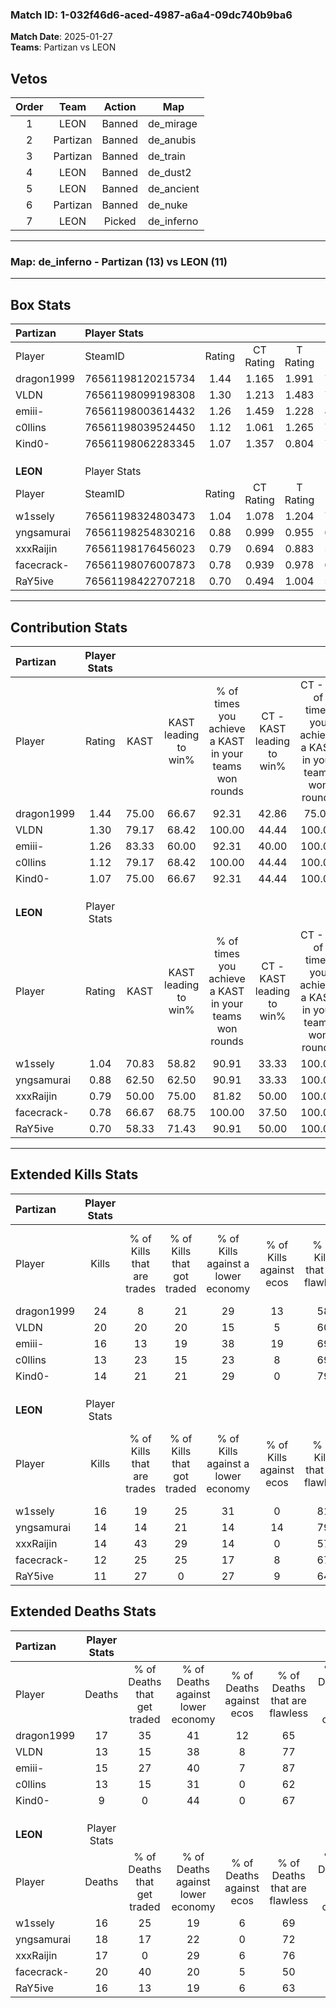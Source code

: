 ### Match ID: 1-032f46d6-aced-4987-a6a4-09dc740b9ba6  
**Match Date**: 2025-01-27  
**Teams**: Partizan vs LEON  

## Vetos  

| Order | Team | Action | Map |
| :---: | :--: | :----: | --- |
| 1 | LEON | Banned | de_mirage |
| 2 | Partizan | Banned | de_anubis |
| 3 | Partizan | Banned | de_train |
| 4 | LEON | Banned | de_dust2 |
| 5 | LEON | Banned | de_ancient |
| 6 | Partizan | Banned | de_nuke |
| 7 | LEON | Picked | de_inferno |

---  

### **Map**: de_inferno - Partizan (13) vs LEON (11)  
---  

## Box Stats  

| **Partizan** | Player Stats      |        |           |          |       |       |       |         |        |      |     |
| :- | :- | :-: | :-: | :-: | :-: | :-: | :-: | :-: | :-: | :-: | :-: |
| Player       | SteamID           | Rating | CT Rating | T Rating | KAST  |  ADR  | Kills | Assists | Deaths | K/D  | HS% |
| dragon1999   | 76561198120215734 |  1.44  |   1.165   |  1.991   | 75.00 | 101.0 |  24   |    5    |   17   | 1.41 | 58  |
| VLDN         | 76561198099198308 |  1.30  |   1.213   |  1.483   | 79.17 | 70.1  |  20   |    2    |   13   | 1.54 | 55  |
| emiii-       | 76561198003614432 |  1.26  |   1.459   |  1.228   | 83.33 | 93.3  |  16   |   12    |   15   | 1.07 | 62  |
| c0llins      | 76561198039524450 |  1.12  |   1.061   |  1.265   | 79.17 | 80.6  |  13   |   10    |   13   | 1.00 | 53  |
| Kind0-       | 76561198062283345 |  1.07  |   1.357   |  0.804   | 75.00 | 47.7  |  14   |    2    |   9    | 1.56 | 35  |
|              |                   |        |           |          |       |       |       |         |        |      |     |
|              |                   |        |           |          |       |       |       |         |        |      |     |
|              |                   |        |           |          |       |       |       |         |        |      |     |
| **LEON**     | Player Stats      |        |           |          |       |       |       |         |        |      |     |
| Player       | SteamID           | Rating | CT Rating | T Rating | KAST  |  ADR  | Kills | Assists | Deaths | K/D  | HS% |
| w1ssely      | 76561198324803473 |  1.04  |   1.078   |  1.204   | 70.83 | 69.5  |  16   |    4    |   16   | 1.00 | 37  |
| yngsamurai   | 76561198254830216 |  0.88  |   0.999   |  0.955   | 62.50 | 76.4  |  14   |    3    |   18   | 0.78 | 42  |
| xxxRaijin    | 76561198176456023 |  0.79  |   0.694   |  0.883   | 50.00 | 67.0  |  14   |    5    |   17   | 0.82 | 57  |
| facecrack-   | 76561198076007873 |  0.78  |   0.939   |  0.978   | 66.67 | 67.1  |  12   |    7    |   20   | 0.60 | 58  |
| RaY5ive      | 76561198422707218 |  0.70  |   0.494   |  1.004   | 58.33 | 55.1  |  11   |    0    |   16   | 0.69 | 81  |
---  

## Contribution Stats  

| **Partizan** | Player Stats |       |                      |                                                        |                           |                                                             |                          |                                                            |
| :- | :-: | :-: | :-: | :-: | :-: | :-: | :-: | :-: |
| Player       |    Rating    | KAST  | KAST leading to win% | % of times you achieve a KAST in your teams won rounds | CT - KAST leading to win% | CT - % of times you achieve a KAST in your teams won rounds | T - KAST leading to win% | T - % of times you achieve a KAST in your teams won rounds |
| dragon1999   |     1.44     | 75.00 |        66.67         |                         92.31                          |           42.86           |                            75.00                            |          81.82           |                           100.00                           |
| VLDN         |     1.30     | 79.17 |        68.42         |                         100.00                         |           44.44           |                           100.00                            |          90.00           |                           100.00                           |
| emiii-       |     1.26     | 83.33 |        60.00         |                         92.31                          |           40.00           |                           100.00                            |          80.00           |                           88.89                            |
| c0llins      |     1.12     | 79.17 |        68.42         |                         100.00                         |           44.44           |                           100.00                            |          90.00           |                           100.00                           |
| Kind0-       |     1.07     | 75.00 |        66.67         |                         92.31                          |           44.44           |                           100.00                            |          88.89           |                           88.89                            |
|              |              |       |                      |                                                        |                           |                                                             |                          |                                                            |
|              |              |       |                      |                                                        |                           |                                                             |                          |                                                            |
|              |              |       |                      |                                                        |                           |                                                             |                          |                                                            |
| **LEON**     | Player Stats |       |                      |                                                        |                           |                                                             |                          |                                                            |
| Player       |    Rating    | KAST  | KAST leading to win% | % of times you achieve a KAST in your teams won rounds | CT - KAST leading to win% | CT - % of times you achieve a KAST in your teams won rounds | T - KAST leading to win% | T - % of times you achieve a KAST in your teams won rounds |
| w1ssely      |     1.04     | 70.83 |        58.82         |                         90.91                          |           33.33           |                           100.00                            |          87.50           |                           87.50                            |
| yngsamurai   |     0.88     | 62.50 |        62.50         |                         90.91                          |           33.33           |                           100.00                            |          100.00          |                           87.50                            |
| xxxRaijin    |     0.79     | 50.00 |        75.00         |                         81.82                          |           50.00           |                           100.00                            |          100.00          |                           75.00                            |
| facecrack-   |     0.78     | 66.67 |        68.75         |                         100.00                         |           37.50           |                           100.00                            |          100.00          |                           100.00                           |
| RaY5ive      |     0.70     | 58.33 |        71.43         |                         90.91                          |           50.00           |                           100.00                            |          87.50           |                           87.50                            |
---  

## Extended Kills Stats  

| **Partizan** | Player Stats |                            |                            |                                    |                         |                              |                                 |                                       |                    |           |
| :- | :-: | :-: | :-: | :-: | :-: | :-: | :-: | :-: | :-: | :-: |
| Player       |    Kills     | % of Kills that are trades | % of Kills that got traded | % of Kills against a lower economy | % of Kills against ecos | % of Kills that are flawless | % of Kills that are close duels | % of Kills that are assisted by flash | Pistol Round Kills | AWP Kills |
| dragon1999   |      24      |             8              |             21             |                 29                 |           13            |              58              |               13                |                   0                   |         3          |     2     |
| VLDN         |      20      |             20             |             20             |                 15                 |            5            |              60              |               15                |                   0                   |         0          |     1     |
| emiii-       |      16      |             13             |             19             |                 38                 |           19            |              69              |                0                |                   6                   |         0          |     1     |
| c0llins      |      13      |             23             |             15             |                 23                 |            8            |              69              |                0                |                   0                   |         0          |     2     |
| Kind0-       |      14      |             21             |             21             |                 29                 |            0            |              79              |                0                |                   0                   |         7          |     1     |
|              |              |                            |                            |                                    |                         |                              |                                 |                                       |                    |           |
|              |              |                            |                            |                                    |                         |                              |                                 |                                       |                    |           |
|              |              |                            |                            |                                    |                         |                              |                                 |                                       |                    |           |
| **LEON**     | Player Stats |                            |                            |                                    |                         |                              |                                 |                                       |                    |           |
| Player       |    Kills     | % of Kills that are trades | % of Kills that got traded | % of Kills against a lower economy | % of Kills against ecos | % of Kills that are flawless | % of Kills that are close duels | % of Kills that are assisted by flash | Pistol Round Kills | AWP Kills |
| w1ssely      |      16      |             19             |             25             |                 31                 |            0            |              81              |                0                |                   0                   |         0          |     1     |
| yngsamurai   |      14      |             14             |             21             |                 14                 |           14            |              79              |                7                |                   0                   |         6          |     2     |
| xxxRaijin    |      14      |             43             |             29             |                 14                 |            0            |              57              |                0                |                   0                   |         0          |     2     |
| facecrack-   |      12      |             25             |             25             |                 17                 |            8            |              67              |                0                |                   0                   |         0          |     1     |
| RaY5ive      |      11      |             27             |             0              |                 27                 |            9            |              64              |                0                |                   0                   |         0          |     0     |
## Extended Deaths Stats  

| **Partizan** | Player Stats |                             |                                   |                          |                               |                            |                           |               |
| :- | :-: | :-: | :-: | :-: | :-: | :-: | :-: | :-: |
| Player       |    Deaths    | % of Deaths that get traded | % of Deaths against lower economy | % of Deaths against ecos | % of Deaths that are flawless | % of Deaths that are close | % of Deaths while blinded | Deaths to AWP |
| dragon1999   |      17      |             35              |                41                 |            12            |              65               |             6              |             0             |       2       |
| VLDN         |      13      |             15              |                38                 |            8             |              77               |             0              |             0             |       2       |
| emiii-       |      15      |             27              |                40                 |            7             |              87               |             0              |             0             |       0       |
| c0llins      |      13      |             15              |                31                 |            0             |              62               |             0              |             0             |       0       |
| Kind0-       |      9       |              0              |                44                 |            0             |              67               |             0              |             0             |       2       |
|              |              |                             |                                   |                          |                               |                            |                           |               |
|              |              |                             |                                   |                          |                               |                            |                           |               |
|              |              |                             |                                   |                          |                               |                            |                           |               |
| **LEON**     | Player Stats |                             |                                   |                          |                               |                            |                           |               |
| Player       |    Deaths    | % of Deaths that get traded | % of Deaths against lower economy | % of Deaths against ecos | % of Deaths that are flawless | % of Deaths that are close | % of Deaths while blinded | Deaths to AWP |
| w1ssely      |      16      |             25              |                19                 |            6             |              69               |             6              |             0             |       4       |
| yngsamurai   |      18      |             17              |                22                 |            0             |              72               |             0              |             0             |       2       |
| xxxRaijin    |      17      |              0              |                29                 |            6             |              76               |             6              |             6             |       1       |
| facecrack-   |      20      |             40              |                20                 |            5             |              50               |             15             |             0             |       2       |
| RaY5ive      |      16      |             13              |                19                 |            6             |              63               |             6              |             0             |       1       |
